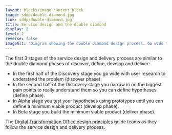 ```yaml
---
layout: blocks/image_content_block
image: sddp/double-diamond.jpg
link: sddp/double-diamond.jpg
title: Service design and the double diamond
display: 2
level: 2
reverse: false
imageAlt: "Diagram showing the double diamond design process. Go wide to discover and gather data. Then narrow the scope as you define the problem. Go wide again as you explore possibilities and develop prototypes. Then narrow in again to define the constraints and deliver."
---
```


The first 3 stages of the service design and delivery process are similar to the double diamond phases of discover, define, develop and deliver:

- In the first half of the Discovery stage you go wide with user research to understand the problem (discover phase).
- In the second half of the Discovery stage you narrow in on the biggest pain points to really understand them so you can define hypotheses (define phase).
- In Alpha stage you test your hypotheses using prototypes until you can define a minimum viable product (develop phase).
- In Beta stage you build the minimum viable product (deliver phase).

The [Digital Transformation Office design principles](/design-principles/) guide teams as they follow the service design and delivery process.
